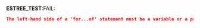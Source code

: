 __ESTREE_TEST__:FAIL:
```json
The left-hand side of a 'for...of' statement must be a variable or a property access.
```
